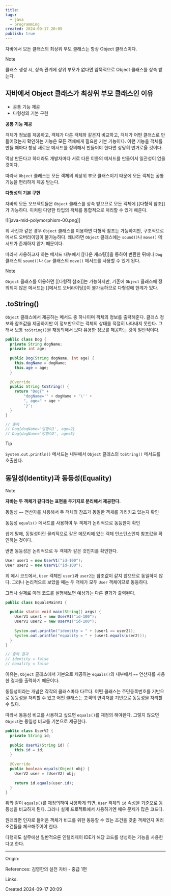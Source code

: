 ```yaml
---
title: 
tags:
  - java
  - programming
created: 2024-09-17 20:09
publish: true
---
```

자바에서 모든 클래스의 최상위 부모 클래스는 항상 Object 클래스이다.


> [!Note]
> 클래스 생성 시, 상속 관계에 상위 부모가 없다면 암묵적으로 Object 클래스를 상속 받는다.

## 자바에서 Object 클래스가 최상위 부모 클래스인 이유
- 공통 기능 제공
- 다형성의 기본 구현

**공통 기능 제공**

객체가 정보를 제공하고, 객체가 다른 객체와 같은지 비교하고, 객체가 어떤 클래스로 만들어졌는지 확인하는 기능은 모든 객체에게 필요한 기본 기능이다. 이런 기능을 객체를 만들 때마다 항상 새로운 메서드를 정의해서 만들어야 한다면 상당히 번거로울 것이다.

막상 만든다고 하더라도 개발자마다 서로 다른 이름의 메서드를 만들어서 일관성이 없을 것이다.

따라서 `Object` 클래스는 모든 객체의 최상위 부모 클래스이기 때문에 모든 객체는 공통 기능을 편리하게 제공 받는다.


**다형성의 기본 구현**

자바의 모든 오브젝트들은 `Object` 클래스를 상속 받으므로 모든 객체에 [[다형적 참조]]가 가능하다.
이처럼 다양한 타입의 객체를 통합적으로 처리할 수 있게 해준다.

![[java-mid-polymorphism-00.png]]

위 사진과 같은 경우 `Object` 클래스를 이용하면 다형적 참조는 가능하지만, 구조적으로 메서드 오버라이딩이 불가능하다. 왜냐하면 `Object` 클래스에는 `sound()`나 `move()` 메서드가 존재하지 않기 때문이다.

따라서 사용하고자 하는 메서드 내부에서 [[다운 캐스팅]]을 통하여 변환한 뒤에나 `Dog` 클래스의 `sound()`나 `Car` 클래스의 `move()` 메서드를 사용할 수 있게 된다.

> [!note]
> `Object` 클래스를 이용하면 [[다형적 참조]]는 가능하지만, 기존에 `Object` 클래스에 정의되지 않은 메서드는 [[메서드 오버라이딩]]이 불가능하므로 다형성에 한계가 있다.

## .toString()
`Object` 클래스에서 제공하는 메서드 중 하나이며 객체의 정보를 출력해준다. 클래스 정보와 참조값을 제공하지만 이 정보만으로는 객체의 상태를 적절히 나타내지 못한다. 그래서 보통 `toString()`을 재정의해서 보다 유용한 정보를 제공하는 것이 일반적이다.
```java
public class Dog {  
  private String dogName;  
  private int age;  
  
  public Dog(String dogName, int age) {  
    this.dogName = dogName;  
    this.age = age;  
  }  
  
  @Override  
  public String toString() {  
    return "Dog{" +  
        "dogName='" + dogName + '\'' +  
        ", age=" + age +  
        '}';  
  }  
}

// 출력
// Dog{dogName='멍멍이1', age=2}
// Dog{dogName='멍멍이2', age=5}

```

> [!tip]
> `System.out.println()` 메서드는 내부에서 `Object` 클래스의 `toString()` 메서드를 호출한다.

## 동일성(Identity)과 동등성(Equality)

> [!note]
> **자바는 두 객체가 같다라는 표현을 두가지로 분리해서 제공한다.**
> 
> 동일성
> `==` 연산자를 사용해서 두 객체의 참조가 동일한 객체를 가리키고 있는지 확인
> 
> 동등성
> `equals()` 메서드를 사용하여 두 객체가 논리적으로 동등한지 확인

쉽게 말해, 동일성이란 물리적으로 같은 메모리에 있는 객체 인스턴스인지 참조값을 확인하는 것이다.

반면 동등성은 논리적으로 두 객체가 같은 것인지를 확인한다.

```java
User user1 = new UserV1("id-100");
User user2 = new UserV1("id-100");
```
위 예시 코드에서, `User` 객체인 `user1`과 `user2`는 참조값이 같지 않으므로 동일하지 않다. 그러나 논리적으로 보았을 때는 두 객체가 모두 `User` 객체이므로 동등하다.

그러나 실제로 아래 코드를 실행해보면 예상과는 다른 결과가 출력된다.
```java
public class EqualsMainV1 {  
  
  public static void main(String[] args) {  
    UserV1 user1 = new UserV1("id-100");  
    UserV1 user2 = new UserV1("id-100");  
  
    System.out.println("identity = " + (user1 == user2));  
    System.out.println("equality = " + (user1.equals(user2)));  
  }  
}

// 출력 결과
// identity = false
// equality = false
```

이유는, `Object` 클래스에서 기본으로 제공하는 `equals()`의 내부에서 `==` 연산자를 사용한 결과를 출력하기 때문이다.

동등성이라는 개념은 각각의 클래스마다 다르다. 어떤 클래스는 주민등록번호를 기반으로 동등성을 처리할 수 있고 어떤 클래스는 고객의 연락처를 기반으로 동등성을 처리할 수 있다.

따라서 동등성 비교를 사용하고 싶으면 `equals()`를 재정의 해야한다. 그렇지 않으면 `Object`는 동일성 비교를 기본으로 제공한다.

```java
public class UserV2 {  
  private String id;  
  
  public UserV2(String id) {  
    this.id = id;  
  }  
  
  @Override  
  public boolean equals(Object obj) {  
    UserV2 user = (UserV2) obj;  
  
    return id.equals(user.id);  
  }  
}
```

위와 같이 `equals()`를 재정의하여 사용하게 되면, `User` 객체의 `id` 속성을 기준으로 동등성을 비교하게 된다. 그러나 실제 프로젝트에서 사용하기엔 매우 문제가 많은 코드다.

원래라면 인자로 들어온 객체가 비교를 위한 동등할 수 있는 조건을 갖춘 객체인지 여러 조건들을 체크해주어야 한다.

다행히도 실무에선 일반적으론 인텔리제이 IDE가 해당 코드를 생성하는 기능을 사용한다고 한다.

---
Origin: 

References: 김영한의 실전 자바 - 중급 1편

Links: 

Created 2024-09-17 20:09